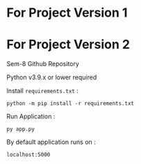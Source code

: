 # For Project Version 1



# For Project Version 2
Sem-8 Github Repository

Python v3.9.x or lower required

Install `requirements.txt` : 
```
python -m pip install -r requirements.txt
```

Run Application : 
```
py app.py
```

By default application runs on : 
```
localhost:5000
```

